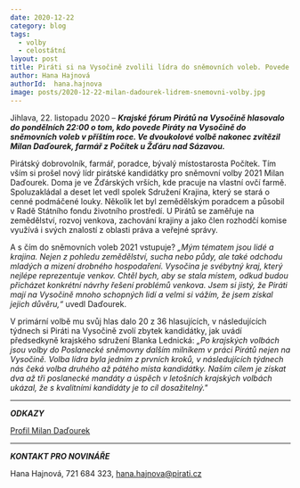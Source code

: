 ```yaml
---
date: 2020-12-22
category: blog
tags:
  - volby
  - celostátní
layout: post
title: Piráti si na Vysočině zvolili lídra do sněmovních voleb. Povede je Milan Daďourek z Počítek na Žďársku
author: Hana Hajnová
authorId:  hana.hajnova
image: posts/2020-12-22-milan-dadourek-lidrem-snemovni-volby.jpg
---
```


Jihlava, 22. listopadu 2020 – ***Krajské fórum Pirátů na Vysočině hlasovalo do pondělních 22:00 o tom, kdo povede Piráty na Vysočině do sněmovních voleb v příštím roce. Ve dvoukolové volbě nakonec zvítězil Milan Daďourek, farmář z Počítek u Žďáru nad Sázavou.***

Pirátský dobrovolník, farmář, poradce, bývalý místostarosta Počítek. Tím vším si prošel nový lídr pirátské kandidátky pro sněmovní volby 2021 Milan Daďourek. Doma je ve Žďárských vrších, kde pracuje na vlastní ovčí farmě. Spoluzakládal a deset let vedl spolek Sdružení Krajina, který se stará o cenné podmáčené louky. Několik let byl zemědělským poradcem a působil v Radě Státního fondu životního prostředí. U Pirátů se zaměřuje na zemědělství, rozvoj venkova, zachování krajiny a jako člen rozhodčí komise využívá i svých znalostí z oblasti práva a veřejné správy. 

A s čím do sněmovních voleb 2021 vstupuje? *„Mým tématem jsou lidé a krajina. Nejen z pohledu zemědělství, sucha nebo půdy, ale také odchodu mladých a mizení drobného hospodaření. Vysočina je svébytný kraj, který nejlépe reprezentuje venkov. Chtěl bych, aby se stala místem, odkud budou přicházet konkrétní návrhy řešení problémů venkova. Jsem si jistý, že Piráti mají na Vysočině mnoho schopných lidí a velmi si vážím, že jsem získal jejich důvěru,“* uvedl Daďourek.

V primární volbě mu svůj hlas dalo 20 z 36 hlasujících, v následujících týdnech si Piráti na Vysočině zvolí zbytek kandidátky, jak uvádí předsedkyně krajského sdružení Blanka Lednická: *„Po krajských volbách jsou volby do Poslanecké sněmovny dalším milníkem v práci Pirátů nejen na Vysočině. Volba lídra byla jedním z prvních kroků, v následujících týdnech nás čeká volba druhého až pátého místa kandidátky. Naším cílem je získat dva až tři poslanecké mandáty a úspěch v letošních krajských volbách ukázal, že s kvalitními kandidáty je to cíl dosažitelný."*

---

***ODKAZY***

[Profil Milan Daďourek](https://vysocina.pirati.cz/lide/milan-dadourek)

---

***KONTAKT PRO NOVINÁŘE*** 

Hana Hajnová, 721 684 323, <hana.hajnova@pirati.cz>
